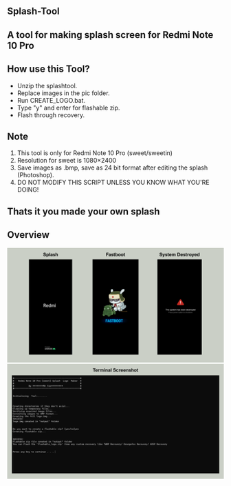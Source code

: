 
## Splash-Tool

## A tool for making splash screen for Redmi Note 10 Pro

## How use this Tool?

* Unzip the splashtool.
* Replace images in the pic folder.
* Run CREATE_LOGO.bat.
* Type "y" and enter for flashable zip.
* Flash through recovery.

## Note
1. This tool is only for Redmi Note 10 Pro (sweet/sweetin)
2. Resolution for sweet is 1080×2400
3. Save images as .bmp, save as 24 bit format after editing the splash (Photoshop).
4. DO NOT MODIFY THIS SCRIPT UNLESS YOU KNOW WHAT YOU'RE DOING!


## Thats it you made your own splash 

## Overview
![Splash](https://github.com/mrfox2003/Splash-Tool/blob/main/screenshot/screenshot-logos.png)
![Terminal](https://github.com/mrfox2003/Splash-Tool/blob/main/screenshot/screenshot-terminal.png)


